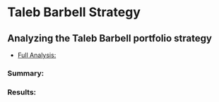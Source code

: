 # Taleb Barbell Strategy

## Analyzing the Taleb Barbell portfolio strategy

- [Full Analysis:](/Analysis/analysis.rmd)

### Summary:
 
### Results:
